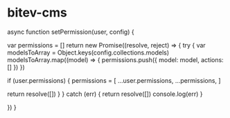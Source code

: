 # bitev-cms

async function setPermission(user, config) {
  
  var permissions = []
  return new Promise((resolve, reject) => {
    try {
    var modelsToArray = Object.keys(config.collections.models)
    modelsToArray.map((model) => {
      permissions.push({
        model: model,
        actions:[]
      })
    })
  
  if (user.permissions) {
    permissions = [
      ...user.permissions,
      ...permissions,
    ]

   return resolve([])
  }
  } catch (err) {
    return resolve([])
    console.log(err)
  }
    
  })
}

